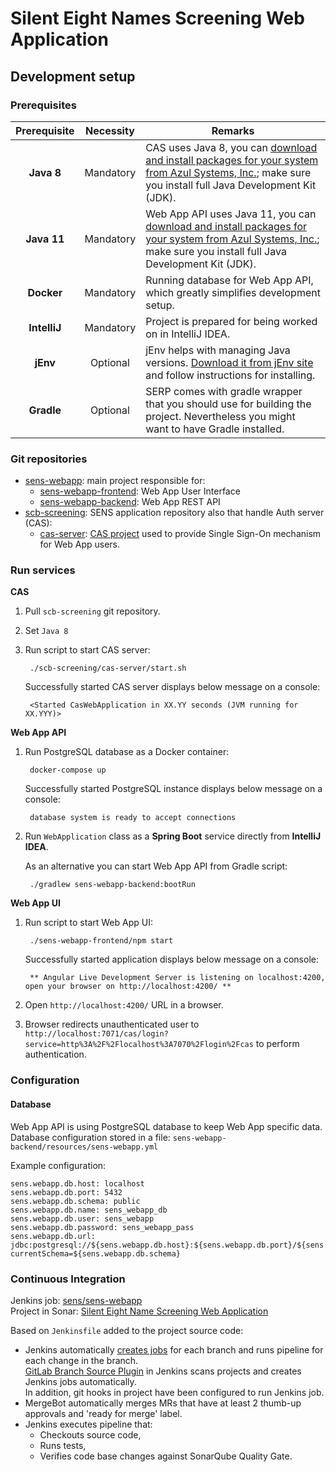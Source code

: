 # Silent Eight Names Screening Web Application

## Development setup

### Prerequisites

|Prerequisite|Necessity|Remarks|
|:-----------:|:-------:|-------|
|**Java 8**  |Mandatory| CAS uses Java 8, you can  [download and install packages for your system from Azul Systems, Inc.](https://www.azul.com/downloads/zulu-community/?&version=java-8-lts); make sure you install full Java Development Kit (JDK). |
|**Java 11** |Mandatory| Web App API uses Java 11, you can  [download and install packages for your system from Azul Systems, Inc.](https://www.azul.com/downloads/zulu-community/?&version=java-11-lts); make sure you install full Java Development Kit (JDK). |
|**Docker**  |Mandatory| Running database for Web App API, which greatly simplifies development setup. |
|**IntelliJ**|Mandatory| Project is prepared for being worked on in IntelliJ IDEA. |
|**jEnv**    |Optional | jEnv helps with managing Java versions. [Download it from jEnv site](https://www.jenv.be/) and follow instructions for installing.|   
|**Gradle**  |Optional | SERP comes with gradle wrapper that you should use for building the project. Nevertheless you might want to have Gradle installed.|


### Git repositories

* [sens-webapp](https://gitlab.silenteight.com/sens/sens-webapp): main project responsible for:
  * [sens-webapp-frontend](https://gitlab.silenteight.com/sens/sens-webapp/tree/master/sens-webapp-frontend): Web App User Interface
  * [sens-webapp-backend](https://gitlab.silenteight.com/sens/sens-webapp/tree/master/sens-webapp-backend): Web App REST API 
* [scb-screening](https://gitlab.silenteight.com/scb/scb-screening): SENS application repository also that handle Auth server (CAS):
  * [cas-server](https://gitlab.silenteight.com/scb/scb-screening/tree/master/cas-server): [CAS project](https://apereo.github.io/cas/6.1.x/index.html) used to provide Single Sign-On mechanism for Web App users. 

### Run services

**CAS**

1. Pull `scb-screening` git repository.   
2. Set `Java 8`
3. Run script to start CAS server:

        ./scb-screening/cas-server/start.sh

    Successfully started CAS server displays below message on a console:
    
        <Started CasWebApplication in XX.YY seconds (JVM running for XX.YYY)>

**Web App API**

1. Run PostgreSQL database as a Docker container:

        docker-compose up

    Successfully started PostgreSQL instance displays below message on a console:

        database system is ready to accept connections
    
2. Run `WebApplication` class as a **Spring Boot** service directly from **IntelliJ IDEA**. 
   
   As an alternative you can start Web App API from Gradle script:
   
        ./gradlew sens-webapp-backend:bootRun
    
**Web App UI**

1. Run script to start Web App UI:

        ./sens-webapp-frontend/npm start

   Successfully started application displays below message on a console:
   
        ** Angular Live Development Server is listening on localhost:4200, open your browser on http://localhost:4200/ **

2. Open `http://localhost:4200/` URL in a browser.  

3. Browser redirects unauthenticated user to `http://localhost:7071/cas/login?service=http%3A%2F%2Flocalhost%3A7070%2Flogin%2Fcas` to perform authentication.

### Configuration

#### Database

Web App API is using PostgreSQL database to keep Web App specific data.  
Database configuration stored in a file: `sens-webapp-backend/resources/sens-webapp.yml`  

Example configuration:

    sens.webapp.db.host: localhost
    sens.webapp.db.port: 5432
    sens.webapp.db.schema: public
    sens.webapp.db.name: sens_webapp_db
    sens.webapp.db.user: sens_webapp
    sens.webapp.db.password: sens_webapp_pass
    sens.webapp.db.url: jdbc:postgresql://${sens.webapp.db.host}:${sens.webapp.db.port}/${sens.webapp.db.name}?currentSchema=${sens.webapp.db.schema}

### Continuous Integration

Jenkins job: [sens/sens-webapp](https://jenkins.silenteight.com/job/sens/job/sens%252Fsens-webapp/)  
Project in Sonar: [Silent Eight Name Screening Web Application](https://sonar.silenteight.com/dashboard?id=com.silenteight.sens.webapp%3Awebapp)

Based on `Jenkinsfile` added to the project source code:
* Jenkins automatically [creates jobs](https://jenkins.silenteight.com/view/Current/job/sens/job/sens%252Fsens-webapp/) for each branch and runs pipeline for each change in the branch.  
[GitLab Branch Source Plugin](https://jenkins.io/blog/2019/08/23/introducing-gitlab-branch-source-plugin/) in Jenkins scans projects and creates Jenkins jobs automatically.   
In addition, git hooks in project have been configured to run Jenkins job.
* MergeBot automatically merges MRs that have at least 2 thumb-up approvals and 'ready for merge' label.   
* Jenkins executes pipeline that:
  * Checkouts source code,
  * Runs tests,
  * Verifies code base changes against SonarQube Quality Gate.
